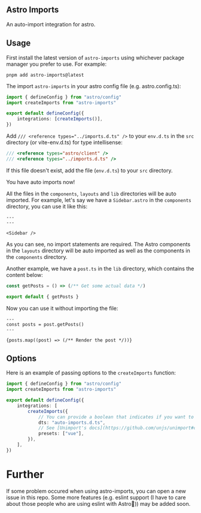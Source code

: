 ## Astro Imports

An auto-import integration for astro.

## Usage

First install the latest version of `astro-imports` using whichever package manager you prefer to use. For example:

```shell
pnpm add astro-imports@latest
```

The import `astro-imports` in your astro config file (e.g. astro.config.ts):

```ts
import { defineConfig } from "astro/config"
import createImports from "astro-imports"

export default defineConfig({
	integrations: [createImports()],
})
```

Add `/// <reference types="../imports.d.ts" />` to your `env.d.ts` in the `src` directory (or vite-env.d.ts) for type intellisense:

```ts
/// <reference types="astro/client" />
/// <reference types="../imports.d.ts" />
```

If this file doesn't exist, add the file (`env.d.ts`) to your `src` directory.

You have auto imports now!

All the files in the `components`, `layouts` and `lib` directories will be auto imported. For example, let's say we have a `Sidebar.astro` in the `components` directory, you can use it like this:

```astro
---
---

<Sidebar />
```

As you can see, no import statements are required. The Astro components in the `layouts` directory will be auto imported as well as the components in the `components` directory.

Another example, we have a `post.ts` in the `lib` directory, which contains the content below:

```ts
const getPosts = () => (/** Get some actual data */)

export default { getPosts }
```

Now you can use it without importing the file:

```astro
---
const posts = post.getPosts()
---

{posts.map((post) => (/** Render the post */))}
```

## Options

Here is an example of passing options to the `createImports` function:

```ts
import { defineConfig } from "astro/config"
import createImports from "astro-imports"

export default defineConfig({
	integrations: [
		createImports({
			// You can provide a boolean that indicates if you want to generate the TypeScript Declaration file, or a string that specifies the name of the `.d.ts` file.
			dts: "auto-imports.d.ts",
			// See [Unimport's docs](https://github.com/unjs/unimport#custom-presets) to find more info about the presets option.
			presets: ["vue"],
		}),
	],
})
```

# Further

If some problem occured when using astro-imports, you can open a new issue in this repo. Some more features (e.g. eslint support (I have to care about those people who are using eslint with Astro🥲)) may be added soon.
